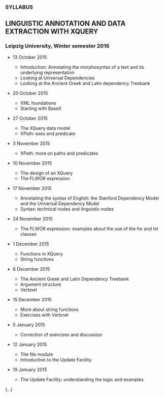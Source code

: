 ### SYLLABUS
## LINGUISTIC ANNOTATION AND DATA EXTRACTION WITH XQUERY
### Leipzig University, Winter semester 2016



* 13 October 2015
    * Introduction: Annotating the morphosyntax of a text and its underlying representation
    * Looking at Universal Dependencies
    * Looking at the Ancient Greek and Latin dependency Treebank

* 20 October 2015
    * XML foundations
    * Starting with BaseX

* 27 October 2015
  * The XQuery data model
  * XPath: axes and predicate

* 3 November 2015
  * XPath: more on paths and predicates

* 10 November 2015 
  * The design of an XQuery
  * The FLWOR expression

* 17 November 2015
  * Annotating the syntax of English: the Stanford Dependency Model and the Universal Dependency Model
  * Syntax: technical nodes and linguistic nodes

* 24 November 2015
  * The FLWOR expression: examples about the use of the for and let clauses

* 1 December 2015
  * Functions in XQuery
  * String functions
 
* 8 December 2015
  * The Ancient Greek and Latin Dependency Treebank 
  * Argument structure
  * Verbnet

* 15 December 2015
  * More about string functions
  * Exercises with Verbnet
  
* 5 January 2015
  * Correction of exercises and discussion

* 12 January 2015
  * The file module
  * Introduction to the Update Facility

* 19 January 2015
  * The Update Facility: understanding the logic and examples

(...)
  

